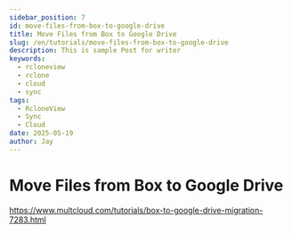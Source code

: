 ```yaml
---
sidebar_position: 7
id: move-files-from-box-to-google-drive
title: Move Files from Box to Google Drive
slug: /en/tutorials/move-files-from-box-to-google-drive
description: This is sample Post for writer
keywords:
  - rcloneview
  - rclone
  - cloud
  - sync
tags:
  - RcloneView
  - Sync
  - Cloud
date: 2025-05-19
author: Jay
---
```

# Move Files from Box to Google Drive


https://www.multcloud.com/tutorials/box-to-google-drive-migration-7283.html